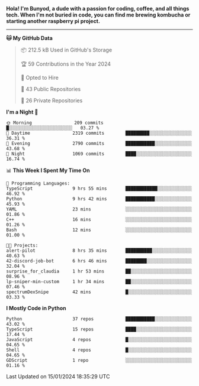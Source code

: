 <p>
<b>Hola! I'm Bunyod, a dude with a passion for coding, coffee, and all things tech. When I'm not buried in code, you can find me brewing kombucha or starting another raspberry pi project.</b>
</p>

---

<!--START_SECTION:waka-->
**🐱 My GitHub Data** 

> 📦 212.5 kB Used in GitHub's Storage 
 > 
> 🏆 59 Contributions in the Year 2024
 > 
> 💼 Opted to Hire
 > 
> 📜 43 Public Repositories 
 > 
> 🔑 26 Private Repositories 
 > 
**I'm a Night 🦉** 

```text
🌞 Morning                209 commits         █░░░░░░░░░░░░░░░░░░░░░░░░   03.27 % 
🌆 Daytime                2319 commits        █████████░░░░░░░░░░░░░░░░   36.31 % 
🌃 Evening                2790 commits        ███████████░░░░░░░░░░░░░░   43.68 % 
🌙 Night                  1069 commits        ████░░░░░░░░░░░░░░░░░░░░░   16.74 % 
```


📊 **This Week I Spent My Time On** 

```text
💬 Programming Languages: 
TypeScript               9 hrs 55 mins       ████████████░░░░░░░░░░░░░   46.92 % 
Python                   9 hrs 42 mins       ███████████░░░░░░░░░░░░░░   45.93 % 
YAML                     23 mins             ░░░░░░░░░░░░░░░░░░░░░░░░░   01.86 % 
C++                      16 mins             ░░░░░░░░░░░░░░░░░░░░░░░░░   01.26 % 
Bash                     12 mins             ░░░░░░░░░░░░░░░░░░░░░░░░░   01.00 % 

🐱‍💻 Projects: 
alert-pilot              8 hrs 35 mins       ██████████░░░░░░░░░░░░░░░   40.63 % 
42-discord-job-bot       6 hrs 46 mins       ████████░░░░░░░░░░░░░░░░░   32.04 % 
surprise_for_claudia     1 hr 53 mins        ██░░░░░░░░░░░░░░░░░░░░░░░   08.96 % 
lp-sniper-min-custom     1 hr 34 mins        ██░░░░░░░░░░░░░░░░░░░░░░░   07.46 % 
spectrumDexSnipe         42 mins             █░░░░░░░░░░░░░░░░░░░░░░░░   03.33 % 
```

**I Mostly Code in Python** 

```text
Python                   37 repos            ███████████░░░░░░░░░░░░░░   43.02 % 
TypeScript               15 repos            ████░░░░░░░░░░░░░░░░░░░░░   17.44 % 
JavaScript               4 repos             █░░░░░░░░░░░░░░░░░░░░░░░░   04.65 % 
Shell                    4 repos             █░░░░░░░░░░░░░░░░░░░░░░░░   04.65 % 
GDScript                 1 repo              ░░░░░░░░░░░░░░░░░░░░░░░░░   01.16 % 
```




 Last Updated on 15/01/2024 18:35:29 UTC
<!--END_SECTION:waka-->
